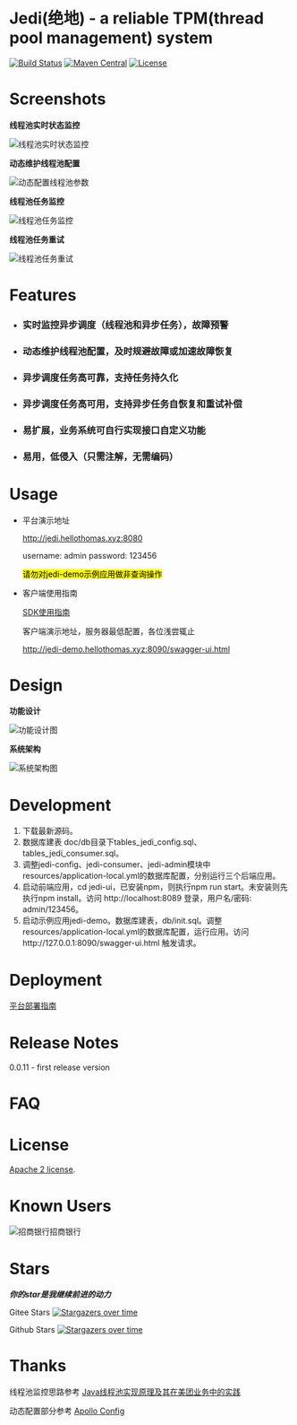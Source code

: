 # Jedi(绝地) - a reliable TPM(thread pool management) system

[![Build Status](https://github.com/hellothomas-group/jedi/workflows/build/badge.svg)](https://github.com/hellothomas-group/jedi/actions)
[![Maven Central](https://img.shields.io/maven-central/v/xyz.hellothomas/jedi-client?color=blue)](https://mvnrepository.com/artifact/xyz.hellothomas/jedi-client)
[![License](https://img.shields.io/badge/License-Apache%202.0-blue.svg)](https://opensource.org/licenses/Apache-2.0)

# Screenshots

**线程池实时状态监控**

![线程池实时状态监控](https://images.gitee.com/uploads/images/2022/0207/230949_7fbeb3de_5057838.png)

**动态维护线程池配置**

![动态配置线程池参数](https://images.gitee.com/uploads/images/2022/0207/231106_46c28a98_5057838.png)

**线程池任务监控**

![线程池任务监控](https://images.gitee.com/uploads/images/2022/0207/231125_51aa1ea5_5057838.png)

**线程池任务重试**

![线程池任务重试](https://images.gitee.com/uploads/images/2022/0207/231142_8e3b2cfe_5057838.png)

# Features

- ### 实时监控异步调度（线程池和异步任务），故障预警

- ### 动态维护线程池配置，及时规避故障或加速故障恢复

- ### 异步调度任务高可靠，支持任务持久化

- ### 异步调度任务高可用，支持异步任务自恢复和重试补偿

- ### 易扩展，业务系统可自行实现接口自定义功能

- ### 易用，低侵入（只需注解，无需编码）

# Usage

- 平台演示地址

  http://jedi.hellothomas.xyz:8080

  username: admin
  password: 123456

  <mark>请勿对jedi-demo示例应用做非查询操作</mark>

- 客户端使用指南

  [SDK使用指南](https://github.com/hellothomas-group/jedi/wiki#%E4%B8%80-%E5%AE%A2%E6%88%B7%E7%AB%AF%E4%BD%BF%E7%94%A8%E6%8C%87%E5%8D%97)
  
  客户端演示地址，服务器最低配置，各位浅尝辄止
  
  http://jedi-demo.hellothomas.xyz:8090/swagger-ui.html

# Design

**功能设计**

![功能设计图](https://user-images.githubusercontent.com/30972648/156911422-afb26a3f-a7e3-4d44-8099-c7a95f7170ab.png)

**系统架构**

![系统架构图](https://user-images.githubusercontent.com/30972648/156911221-973307c3-afe4-4e6b-8786-44760b4f4b61.png)

# Development

1.  下载最新源码。
2. 数据库建表 doc/db目录下tables_jedi_config.sql、tables_jedi_consumer.sql。
3. 调整jedi-config、jedi-consumer、jedi-admin模块中resources/application-local.yml的数据库配置，分别运行三个后端应用。
4. 启动前端应用，cd jedi-ui，已安装npm，则执行npm run start。未安装则先执行npm install。访问 http://localhost:8089 登录，用户名/密码: admin/123456。
5. 启动示例应用jedi-demo。数据库建表，db/init.sql。调整resources/application-local.yml的数据库配置，运行应用。访问http://127.0.0.1:8090/swagger-ui.html 触发请求。

# Deployment

[平台部署指南](https://github.com/hellothomas-group/jedi/wiki#%E4%B8%89-%E6%9C%8D%E5%8A%A1%E7%AB%AF%E9%83%A8%E7%BD%B2%E6%8C%87%E5%8D%97)

# Release Notes

0.0.11 - first release version

# FAQ

# License

[Apache 2 license](https://github.com/hellothomas-group/jedi/blob/main/LICENSE).

# Known Users

![招商银行](http://www.cmbchina.com/Images/header/app/icon_zsyh.png)招商银行

# Stars
**_你的star是我继续前进的动力_**

Gitee Stars
[![Stargazers over time](https://whnb.wang/stars/hellothomas/jedi)](https://www.whnb.wang/hellothomas/jedi)

Github Stars
[![Stargazers over time](https://starchart.cc/hellothomas-group/jedi.svg)](https://starchart.cc/hellothomas-group/jedi)

# Thanks
线程池监控思路参考 [Java线程池实现原理及其在美团业务中的实践](https://tech.meituan.com/2020/04/02/java-pooling-pratice-in-meituan.html)

动态配置部分参考 [Apollo Config](https://github.com/ctripcorp/apollo)
